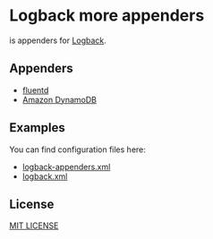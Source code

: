 Logback more appenders
==================================================
is appenders for [Logback](http://logback.qos.ch/).

Appenders
--------------------------------------
- [fluentd](http://fluentd.org/)
- [Amazon DynamoDB](http://aws.amazon.com/jp/dynamodb/)


Examples
--------------------------------------
You can find configuration files here:
 
- [logback-appenders.xml](https://github.com/sndyuk/logback-more-appenders/blob/master/sample/logback-appenders.xml)
- [logback.xml](https://github.com/sndyuk/logback-more-appenders/blob/master/sample/logback.xml)



License
--------------------------------------
[MIT LICENSE](LICENSE)

